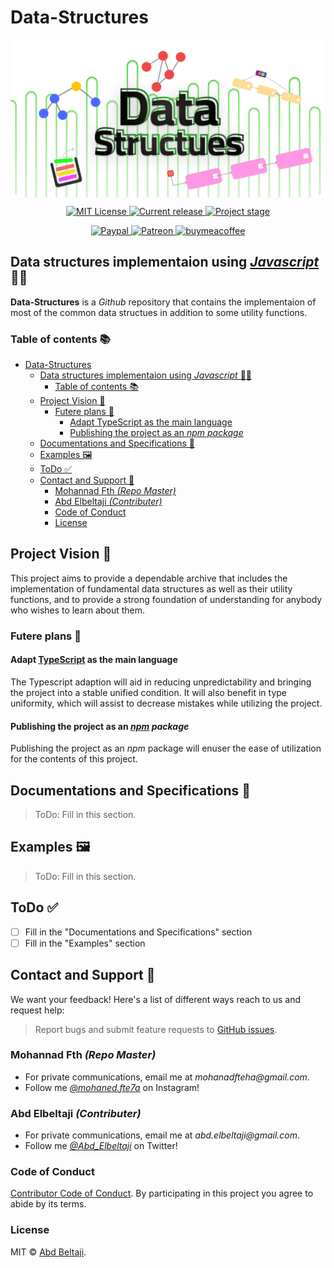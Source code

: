 # Data-Structures

<p align="center">
    <img
    src="https://github.com/mohanadft/Data-Structures/raw/main/docs/banner.png"
    align="center" alt="Data Structures 🧱" draggable="false"
    >
</p>
<p align="center">
  <a href="http://opensource.org/licenses/MIT">
    <img alt="MIT License" src="https://img.shields.io/npm/l/express.svg" />
  </a>
  <a href="#">
    <img
        alt="Current release"
        src="https://img.shields.io/static/v1?label=Type&message=utility/archive&color=blue"
    />
  </a>
  <a href="#">
    <img
        src="https://img.shields.io/static/v1?label=Stage&message=Early%20development&color=yellow"
        alt="Project stage" draggable="false"
    />
  </a>
</p>
<p align="center">
<a href="#" rel="nofollow">
    <img
        src="https://img.shields.io/badge/Paypal-Donate-%2300457C.svg?logo=paypal&style=flat"
        alt="Paypal"
        data-canonical-src="https://img.shields.io/badge/Paypal-Donate-%2300457C.svg?logo=buy-me-a-coffee&style=flat"
        style="max-width:100%;"
    />
</a>
<a href="#" rel="nofollow">
    <img
        src="https://camo.githubusercontent.com/c1eeb70a15e52f44437076a15999bb53101157f0/68747470733a2f2f696d672e736869656c64732e696f2f62616467652f50617472656f6e2d537570706f7274212d2532334639363835342e7376673f6c6f676f3d70617472656f6e267374796c653d666c6174"
        alt="Patreon"
        data-canonical-src="https://img.shields.io/badge/Patreon-Support!-%23F96854.svg?logo=patreon&amp;style=flat"
        style="max-width:100%;"
    />
</a>
<a href="#" rel="nofollow">
    <img
        src="https://img.shields.io/badge/Coffee-Donate-%23FF813F.svg?logo=buy-me-a-coffee&style=flat"
        alt="buymeacoffee"
        data-canonical-src="https://img.shields.io/badge/Coffee-Donate-%23FF813F.svg?logo=buy-me-a-coffee&style=flat"
        style="max-width:100%;"
    />
</a>

</p>

## Data structures implementaion using [_Javascript_](https://developer.mozilla.org/en-US/docs/Web/JavaScript) 🧑‍💻

**Data-Structures** is a _Github_ repository that contains the implementaion of most of the common data structues in addition to some utility functions.

### Table of contents 📚

- [Data-Structures](#data-structures)
  - [Data structures implementaion using _Javascript_ 🧑‍💻](#data-structures-implementaion-using-javascript-)
    - [Table of contents 📚](#table-of-contents-)
  - [Project Vision 🎯](#project-vision-)
    - [Futere plans 🔮](#futere-plans-)
      - [Adapt TypeScript as the main language](#adapt-typescript-as-the-main-language)
      - [Publishing the project as an _npm package_](#publishing-the-project-as-an-npm-package)
  - [Documentations and Specifications 📒](#documentations-and-specifications-)
  - [Examples 🖼️](#examples-️)
  - [ToDo ✅](#todo-)
  - [Contact and Support 📨](#contact-and-support-)
    - [Mohannad Fth _(Repo Master)_](#mohannad-fth-repo-master)
    - [Abd Elbeltaji _(Contributer)_](#abd-elbeltaji-contributer)
    - [Code of Conduct](#code-of-conduct)
    - [License](#license)

## Project Vision 🎯

This project aims to provide a dependable archive that includes the implementation of fundamental data structures as well as their utility functions, and to provide a strong foundation of understanding for anybody who wishes to learn about them.

### Futere plans 🔮

#### Adapt [TypeScript](https://www.typescriptlang.org/) as the main language

The Typescript adaption will aid in reducing unpredictability and bringing the project into a stable unified condition.
It will also benefit in type uniformity, which will assist to decrease mistakes while utilizing the project.

#### Publishing the project as an _[npm](https://npmjs.com/) package_

Publishing the project as an _npm_ package will enuser the ease of utilization for the contents of this project.

## Documentations and Specifications 📒

> ToDo: Fill in this section.

## Examples 🖼️

> ToDo: Fill in this section.

## ToDo ✅

- [ ] Fill in the "Documentations and Specifications" section
- [ ] Fill in the "Examples" section

## Contact and Support 📨

We want your feedback! Here's a list of different ways reach to us and request help:

> Report bugs and submit feature requests to [GitHub issues](https://github.com/mohanadft/Data-Structures/issues).

### Mohannad Fth _(Repo Master)_

- For private communications, email me at _mohanadfteha@gmail.com_.
- Follow me [_@mohaned.fte7a_](https://www.instagram.com/mohaned.fte7a/) on Instagram!

### Abd Elbeltaji _(Contributer)_

- For private communications, email me at _abd.elbeltaji@gmail.com_.
- Follow me [_@Abd_Elbeltaji_](https://twitter.com/Abd_Elbeltaji) on Twitter!

### Code of Conduct

[Contributor Code of Conduct](code-of-conduct.md). By participating in this project you agree to abide by its terms.

### License

MIT © [Abd Beltaji](https://github.com/Abd-Beltaji).

